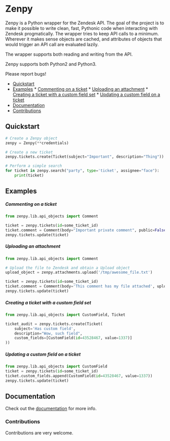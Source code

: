 # Zenpy

Zenpy is a Python wrapper for the Zendesk API. The goal of the project is to make it possible to write clean, fast, Pythonic code when interacting with Zendesk progmatically. The wrapper tries to keep API calls to a minimum. Wherever it makes sense objects are cached, and attributes of objects that would trigger an API call are evaluated lazily. 

The wrapper supports both reading and writing from the API.

Zenpy supports both Python2 and Python3. 

Please report bugs!

* [Quickstart](#quickstart)
* [Examples](#examples)
      * [Commenting on a ticket](#commenting-on-a-ticket)
      * [Uploading an attachment](#uploading-an-attachment)
      * [Creating a ticket with a custom field set](#creating-a-ticket-with-a-custom-field-set)
      * [Updating a custom field on a ticket](#updating-a-custom-field-on-a-ticket)
* [Documentation](#documentation)
* [Contributions](#contributions)


## Quickstart

```python
# Create a Zenpy object
zenpy = Zenpy(**credentials)

# Create a new ticket
zenpy.tickets.create(Ticket(subject="Important", description="Thing"))

# Perform a simple search
for ticket in zenpy.search("party", type='ticket', assignee="face"):
    print(ticket)
```

## Examples

##### Commenting on a ticket

```python
from zenpy.lib.api_objects import Comment

ticket = zenpy.tickets(id=some_ticket_id)
ticket.comment = Comment(body="Important private comment", public=False)
zenpy.tickets.update(ticket)
```

##### Uploading an attachment

```python
from zenpy.lib.api_objects import Comment

# Upload the file to Zendesk and obtain a Upload object
upload_object = zenpy.attachments.upload('/tmp/awesome_file.txt')

ticket = zenpy.tickets(id=some_ticket_id)
ticket.comment = Comment(body='This comment has my file attached', uploads=[upload_object.token])
zenpy.tickets.update(ticket)
```

##### Creating a ticket with a custom field set

```python
from zenpy.lib.api_objects import CustomField, Ticket

ticket_audit = zenpy.tickets.create(Ticket(
    subject='Has custom field',
    description="Wow, such field",
    custom_fields=[CustomField(id=43528467, value=1337)]
))
```

##### Updating a custom field on a ticket

```python
from zenpy.lib.api_objects import CustomField
ticket = zenpy.tickets(id=some_ticket_id)
ticket.custom_fields.append(CustomField(id=43528467, value=1337))
zenpy.tickets.update(ticket)
```

## Documentation

Check out the [documentation](http://docs.facetoe.com.au/) for more info.

### Contributions
Contributions are very welcome. 


